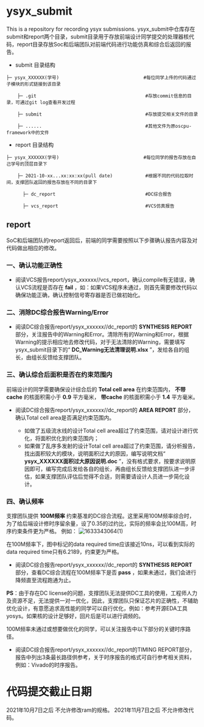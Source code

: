 # ysyx_submit
This is a repository for recording ysyx submissions.
ysyx_submit中仓库存在submit和report两个目录，submit目录用于存放前端设计同学提交的处理器核代码，report目录存放Soc和后端团队对前端代码进行功能仿真和综合后返回的报告。
* submit 目录结构
```
├─ ysyx_XXXXXX(学号)                               #每位同学上传的代码通过子模块的形式链接到该目录
  
    ├─ .git                                        #存放commit信息的目录，可通过git log查看开发过程
  
    ├─ submit                                      #存放提交相关文件的目录

    ├─ ......                                      #其他文件为原oscpu-framework中的文件
```
* report 目录结构
```
├─ ysyx_XXXXXX(学号)                               #每位同学的报告存放在自己学号的顶层目录下
  
    ├─ 2021-10-xx...xx:xx:xx(pull date)            #根据不同的代码拉取时间，支撑团队返回的报告存放在不同的目录下
    
      ├─ dc_report                                 #DC综合报告
      
      ├─ vcs_report                                #VCS仿真报告
```


## report

SoC和后端团队的report返回后，前端的同学需要按照以下步骤确认报告内容及对代码做出相应的修改。

### 一、确认功能正确性
* 阅读VCS报告report/ysyx_xxxxxx/<pull time>/vcs_report，确认compile有无错误，确认VCS流程是否存在 **fail** ，如：如果VCS程序未通过，则首先需要修改代码以确保功能正确，确认控制信号寄存器是否已做初始化。

### 二、消除DC综合报告Warning/Error
* 阅读DC综合报告report/ysyx_xxxxxx/<pull time>/dc_report的 **SYNTHESIS REPORT** 部分，关注报告中的Warning和Error。清除所有的Warning和Error，根据Warning的提示相应地去修改代码，对于无法清除的Warning，需要填写ysyx_submit目录下的“ **DC_Warning无法清理说明.xlsx** ”，发给各自的组长，由组长反馈给支撑团队。

### 三、确认综合后面积是否在约束范围内
前端设计的同学需要确保设计综合后的 **Total cell area** 在约束范围内， **不带cache** 的核面积需小于 **0.9** 平方毫米， **带cache** 的核面积需小于 **1.4** 平方毫米。
* 阅读DC综合报告report/ysyx_xxxxxx/<pull time>/dc_report的 **AREA REPORT** 部分，确认Total cell area是否满足约束范围内。
  * 如做了五级流水线的设计Total cell area超过了约束范围，请对设计进行优化，将面积优化到约束范围内；
  * 如果做了乱序多发射的设计Total cell area超过了约束范围，请分析报告，找出面积较大的模块，说明面积过大的原因，编写说明文档“  **ysyx_XXXXXX面积过大原因说明.doc** ”，没有格式要求，按要求说明原因即可，编写完成后发给各自的组长，再由组长反馈给支撑团队进一步评估，如果支撑团队评估后觉得不合适，则需要请设计人员进一步简化设计。

### 四、确认频率
支撑团队提供 **100M频率** 约束基准的DC综合流程。这里采用100M频率综合时，为了给后端设计修时序留余量，设了0.35的过约比，实际的频率会比100M高，时序约束条件更为严格。
  例如：
  ![1633343064(1)](https://user-images.githubusercontent.com/82496491/135835292-fad710f7-aa2f-46a8-aacb-c981f21f43ac.png)

  在100M频率下，图中标记的data required time应该接近10ns，可以看到实际的data required time只有6.2189，约束更为严格。

* 阅读DC综合报告report/ysyx_xxxxxx/<pull time>/dc_report的 **SYNTHESIS REPORT** 部分，查看DC综合流程在100M频率下是否 **pass** ，如果未通过，我们会进行降频直至流程跑通为止。

**PS**：由于存在DC license的问题，支撑团队无法提供DC工具的使用，工程师人力及资源不足，无法提供一对一优化，因此，支撑团队只保证芯片的正确性，不辅助优化设计，有意愿追求高性能的同学可以自行优化，例如：参考开源EDA工具yosys。如果核的设计足够好，回片后是可以进行调频的。

100M频率未通过或想要做优化的同学，可以关注报告中以下部分的关键时序路径。
* 阅读DC综合报告report/ysyx_xxxxxx/<pull time>/dc_report的TIMING REPORT部分，报告中列出3条最长路径供参考，关于时序报告的格式可自行参考相关资料，例如：Vivado的时序报告。

# 代码提交截止日期
2021年10月7日之后  不允许修改ram的规格。
2021年11月7日之后  不允许修改代码。
